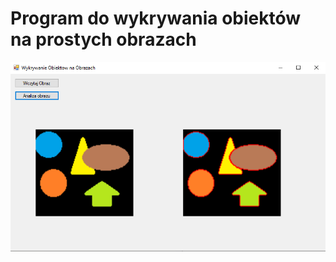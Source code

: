# Program do wykrywania obiektów na prostych obrazach
 
![przykładowy wynik](https://raw.githubusercontent.com/DatabaseDropper/LicznikObiektow/main/Images/result.png)